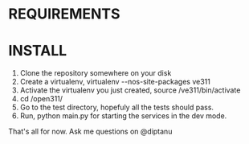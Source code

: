 
REQUIREMENTS
======================
INSTALL
======================

1. Clone the repository somewhere on your disk
2. Create a virtualenv, virtualenv --nos-site-packages ve311
3. Activate the virtualenv you just created, source <path-to>/ve311/bin/activate
4. cd <path-to>/open311/
5. Go to the test directory, hopefuly all the tests should pass.
6. Run, python main.py for starting the services in the dev mode.

That's all for now. Ask me questions on @diptanu
